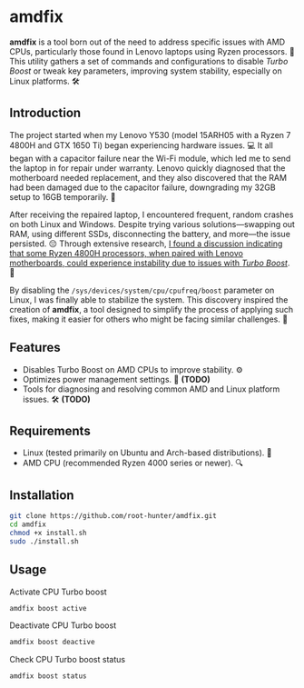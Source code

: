 # amdfix

**amdfix** is a tool born out of the need to address specific issues with AMD CPUs, particularly those found in Lenovo laptops using Ryzen processors. 🔧 This utility gathers a set of commands and configurations to disable *Turbo Boost* or tweak key parameters, improving system stability, especially on Linux platforms. 🛠️

## Introduction

The project started when my Lenovo Y530 (model 15ARH05 with a Ryzen 7 4800H and GTX 1650 Ti) began experiencing hardware issues. 💻 It all began with a capacitor failure near the Wi-Fi module, which led me to send the laptop in for repair under warranty. Lenovo quickly diagnosed that the motherboard needed replacement, and they also discovered that the RAM had been damaged due to the capacitor failure, downgrading my 32GB setup to 16GB temporarily. 🔄

After receiving the repaired laptop, I encountered frequent, random crashes on both Linux and Windows. Despite trying various solutions—swapping out RAM, using different SSDs, disconnecting the battery, and more—the issue persisted. 😔 Through extensive research, [I found a discussion indicating that some Ryzen 4800H processors, when paired with Lenovo motherboards, could experience instability due to issues with *Turbo Boost*](https://community.amd.com/t5/processors/laptop-ryzen-7-4800h-causes-random-crashes-and-occasional-bsods/td-p/614766). 🚀

By disabling the `/sys/devices/system/cpu/cpufreq/boost` parameter on Linux, I was finally able to stabilize the system. This discovery inspired the creation of **amdfix**, a tool designed to simplify the process of applying such fixes, making it easier for others who might be facing similar challenges. 🌟



## Features

- Disables Turbo Boost on AMD CPUs to improve stability. ⚙️
- Optimizes power management settings. 🔋 <b>(TODO)</b>
- Tools for diagnosing and resolving common AMD and Linux platform issues. 🛠️ <b>(TODO)</b>

## Requirements

- Linux (tested primarily on Ubuntu and Arch-based distributions). 🐧
- AMD CPU (recommended Ryzen 4000 series or newer). 🔍

## Installation

```bash
git clone https://github.com/root-hunter/amdfix.git
cd amdfix
chmod +x install.sh
sudo ./install.sh
```

## Usage
Activate CPU Turbo boost
```bash
amdfix boost active
```
Deactivate CPU Turbo boost
```bash
amdfix boost deactive
```
Check CPU Turbo boost status 
```bash
amdfix boost status
```